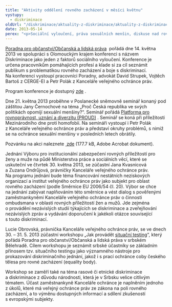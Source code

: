 ```yaml
---
title: "Aktivity oddělení rovného zacházení v měsíci květnu"
vystupy:
  - diskriminace
oldUrl: "/diskriminace/aktuality-z-diskriminace/aktuality-z-diskriminace-2013/aktivity-oddeleni-rovneho-zachazeni-v-mesici-kvetnu/"
date: 2013-05-14
perex: "<p>Sociální vyloučení, práva sexuálních menšin, diskuse nad rovnými příležitostmi žen a mužů a výměna poznatků o boji proti diskriminaci se srbským equality body. To jsou aktivity, na nichž se podílí právníci oddělení rovného zacházení Kanceláře veřejného ochránce práv v tomto kalendářním měsíci.</p>"
---
```


<!-- imported from the old website -->

<p class="align-blok"><a title="Otevření do nového okna" href="http://www.poradna-prava.cz/" target="_blank">Poradna pro občanství/Občanská a lidská práva</a>  pořádá dne 14. května 2013 ve spolupráci s Olomouckým krajem konferenci s názvem Diskriminace jako jeden z faktorů sociálního vyloučení. Konference je určena pracovníkům pomáhajících profesí a klade si za cíl seznámit publikum s problematikou rovného zacházení a boje s diskriminací. Na konferenci vystoupí pracovníci Poradny, advokát David Strupek, Vojtěch Bartoš z CERGE-EI a Petr Polák z Kanceláře veřejného ochránce práv. </p><p>Program konference je dostupný <a title="Otevření do nového okna" href="http://www.poradna-prava.cz/folder01/Pozvánka%20konference_OLM.pdf" target="_blank">zde</a> .</p><p class="align-blok">Dne 21. května 2013 proběhne v Poslanecké sněmovně seminář konaný pod záštitou Jany Černochové na téma „Proč Česká republika ve svých politikách opomíjí sexuální menšiny?“. Seminář pořádá <a title="Otevření do nového okna" href="http://www.proudem.cz/" target="_blank">Platforma pro rovnoprávnost, uznání a diverzitu (PROUD)</a> . Seminář se koná při příležitosti Mezinárodního dne proti homofobii. Na semináři vystoupí i Petr Polák z Kanceláře veřejného ochránce práv a představí okruhy problémů, s nimiž se na ochránce sexuální menšiny v posledních letech obrátily. </p><p>Pozvánku na akci naleznete <a title="Otevření do nového okna" href="/uploads-import/DISKRIMINACE/aktuality/pozvanka_seminar_LGBT.pdf" target="_blank"> zde</a> (177.7 kB, Adobe Acrobat dokument). </p><p class="align-blok">Jednání Výboru pro institucionální zabezpečení rovných příležitostí pro ženy a muže na půdě Ministerstva práce a sociálních věcí, které se uskuteční ve čtvrtek 30. května 2013, se zúčastní Jana Kvasnicová a Zuzana Ondrůjová, právničky Kanceláře veřejného ochránce práv. Na programu jednání bude téma financování nestátních neziskových organizací a institut veřejného ochránce práv jako subjekt pro oblast rovného zacházení (podle Směrnice EU 2006/54 čl. 20). Výbor se chce na jednání zabývat naplňováním této směrnice a vést dialog s pověřenými zaměstnankyněmi Kanceláře veřejného ochránce práv o činnosti ombudsmana v oblasti rovných příležitostí žen a mužů. Jde zejména o provádění nezávislých studií týkajících se diskriminace a zveřejňování nezávislých zpráv a vydávání doporučení k jakékoli otázce související s touto diskriminací.</p><p class="align-blok">Lucie Obrovská, právnička Kanceláře veřejného ochránce práv, se ve dnech 30. – 31. 5. 2013 zúčastní workshopu „Jak provádět <a href="https://www.ochrance.cz/diskriminace/pomoc-obetem-diskriminace/situacni-testovani/">situační testing</a>“, který pořádá Poradna pro občanství/Občanská a lidská práva v srbském Bělehradě. Cílem workshopu je seznámit srbské účastníky se základním přínosem tzv. situačního testingu jako významného nástroje pro prokazování diskriminačního jednání, jakož i s prací ochránce coby českého tělesa pro rovné zacházení (equality body). </p><p class="align-blok">Workshop se zaměří také na téma rasové či etnické diskriminace a diskriminace z důvodu národnosti, která je v Srbsku velice citlivým tématem. Účast zaměstnankyně Kanceláře ochránce je naplněním jednoho z úkolů, které má veřejný ochránce práv ze zákona na poli rovného zacházení, a to výměnu dostupných informací a sdílení zkušeností s evropskými subjekty. </p>
